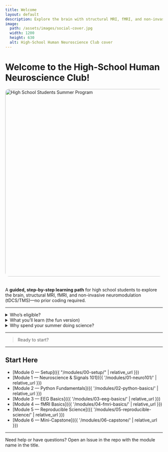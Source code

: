 ```yaml
---
title: Welcome
layout: default
description: Explore the brain with structural MRI, fMRI, and non-invasive neuromodulation in a fun, step-by-step summer program for high school students.
image:
  path: /assets/images/social-cover.jpg
  width: 1200
  height: 630
  alt: High-School Human Neuroscience Club cover
---
```





<!-- Load page CSS -->
<link rel="stylesheet" href="{{ '/assets/css/custom.css' | relative_url }}">

# Welcome to the High-School Human Neuroscience Club!

<img src="{{ '/Figure_HS.jpg' | relative_url }}" alt="High School Students Summer Program" width="600" style="border-radius: 12px; margin-bottom: 20px;" />

A **guided, step-by-step learning path** for high school students to explore the brain, structural MRI, fMRI, and non-invasive neuromodulation (tDCS/TMS)—no prior coding required.

---

<details class="drop">
  <summary>Who’s eligible?</summary>
  <div class="content">
    <p>We’re looking for curious, motivated high school students who want to explore <strong>neuroscience</strong>, <strong>brain imaging (MRI/fMRI)</strong>, and <strong>neuromodulation (tDCS/TMS)</strong> in a friendly, step-by-step program.</p>

    <p><strong>You’re a great fit if you…</strong></p>
    <ul>
      <li>are in <strong>grades 9–12</strong> (or equivalent)</li>
      <li>are <strong>excited about neuroscience</strong> and how we map/guide brain activity</li>
      <li>enjoy <strong>learning by doing</strong> (short modules → tiny tasks → mini-project)</li>
      <li>can <strong>commit a few hours per week</strong> during the program window</li>
      <li>have a <strong>browser + internet</strong> (no installs required)</li>
      <li>are <strong>kind, respectful, and ready to collaborate</strong></li>
      <li>(If under 18) can provide <strong>parent/guardian consent</strong></li>
    </ul>

    <p><strong>Nice to have (but not required):</strong></p>
    <ul>
      <li>Comfort with basic algebra/graphs</li>
      <li>Curiosity about coding (we’ll guide you—no experience needed)</li>
      <li>Interest in making <strong>clean, informative figures</strong></li>
    </ul>
  </div>
</details>


<details class="drop">
  <summary>What you’ll learn (the fun version)</summary>
  <div class="content">
    <ul>
      <li><strong>Brain map navigation:</strong> read structural MRI—slices, landmarks, and lingo.</li>
      <li><strong>fMRI in living color:</strong> see how tasks light up networks (and what “activation” really means).</li>
      <li><strong>tDCS planning:</strong> place electrodes, set safe currents, and preview the electric field on a head model.</li>
      <li><strong>TMS targeting:</strong> understand coil positioning, the famous “click,” and how we aim precisely.</li>
      <li><strong>Reproducible science:</strong> folders that make sense, a clear README, citations, and version control.</li>
      <li><strong>Tiny MATLAB or Python for figures:</strong> load a small table and make a clean, labeled plot.</li>
      <li><strong>Mini-capstone:</strong> ask a tiny question → make a compelling figure → explain it in 60 seconds.</li>
      <li><strong>Science storytelling:</strong> craft a one-slide lightning talk for non-scientists.</li>
      <li><strong>Safety &amp; ethics:</strong> consent, privacy, and why non-invasive really means non-invasive.</li>
    </ul>
  </div>
</details>


<details class="drop">
  <summary>Why spend your summer doing science?</summary>
  <div class="content">
    <ul>
      <li><strong>Real-world experience:</strong> Work with structural MRI, fMRI, and safe non-invasive neuromodulation (tDCS/TMS)—not just textbook examples.</li>
      <li><strong>College &amp; career signal:</strong> Shows initiative, persistence, and genuine interest in neuroscience—great for applications and interviews.</li>
      <li><strong>Portfolio you can show:</strong> Leave with a clean figure, a one-page summary, and a tiny project in a public repo.</li>
      <li><strong>Try before you major:</strong> Explore brain science now to see if it sparks you (and which roles you might like).</li>
      <li><strong>Transferable skills:</strong> Data sense, clear writing, basic plotting, and reproducible workflows—useful in any STEM field.</li>
      <li><strong>Mentorship &amp; community:</strong> Friendly guidance, feedback on your PRs, and peers who are curious like you.</li>
      <li><strong>Confidence + curiosity:</strong> Break big ideas into small steps—you’ll be surprised how quickly you can make something real.</li>
      <li><strong>Ethics &amp; safety literacy:</strong> Understand consent, privacy, and why “non-invasive” matters in brain research.</li>
      <li><strong>Purposeful fun:</strong> Maps, models, and mini-discoveries you can explain in 60 seconds.</li>
    </ul>
  </div>
</details>

---

> Ready to start?

---

## Start Here

- [Module 0 — Setup]({{ "/modules/00-setup/" | relative_url }})
- [Module 1 — Neuroscience & Signals 101]({{ '/modules/01-neuro101/' | relative_url }})
- [Module 2 — Python Fundamentals]({{ '/modules/02-python-basics/' | relative_url }})
- [Module 3 — EEG Basics]({{ '/modules/03-eeg-basics/' | relative_url }})
- [Module 4 — fMRI Basics]({{ '/modules/04-fmri-basics/' | relative_url }})
- [Module 5 — Reproducible Science]({{ '/modules/05-reproducible-science/' | relative_url }})
- [Module 6 — Mini-Capstone]({{ '/modules/06-capstone/' | relative_url }})

---

Need help or have questions? Open an Issue in the repo with the module name in the title.
